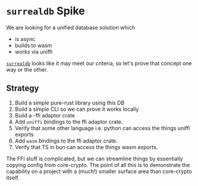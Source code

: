# `surrealdb` Spike

We are looking for a unified database solution which

- is async
- builds to wasm
- works via uniffi

[`surrealdb`] looks like it may meet our criteria, so let's prove that concept one way or the other.

[`surrealdb`]: https://surrealdb.com/features

## Strategy

1. Build a simple pure-rust library using this DB
2. Build a simple CLI so we can prove it works locally
3. Build a -ffi adaptor crate
4. Add `uniffi` bindings to the ffi adaptor crate.
5. Verify that some other language i.e. python can access the things uniffi exports
6. Add `wasm` bindings to the ffi adaptor crate.
7. Verify that TS in bun can access the things wasm exports.

The FFI stuff is complicated, but we can streamline things by essentially copying config from core-crypto.
The point of all this is to demonstrate the capability on a project with a (much!) smaller surface area
than core-crypto itself.
